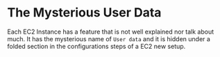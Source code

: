 # The Mysterious User Data

Each EC2 Instance has a feature that is not well explained nor talk about much. It has the mysterious name of `User data` and it is hidden under a folded section in the configurations steps of a EC2 new setup.